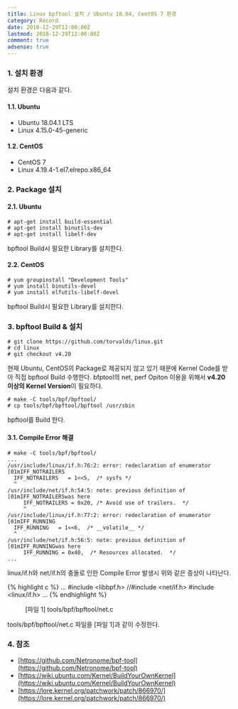 ```yaml
---
title: Linux bpftool 설치 / Ubuntu 18.04, CentOS 7 환경
category: Record
date: 2018-12-29T12:00:00Z
lastmod: 2018-12-29T12:00:00Z
comment: true
adsense: true
---
```


### 1. 설치 환경

설치 환경은 다음과 같다.

#### 1.1. Ubuntu

* Ubuntu 18.04.1 LTS
* Linux 4.15.0-45-generic

#### 1.2. CentOS

* CentOS 7
* Linux 4.19.4-1.el7.elrepo.x86_64

### 2. Package 설치

#### 2.1. Ubuntu

~~~
# apt-get install build-essential 
# apt-get install binutils-dev
# apt-get install libelf-dev
~~~

bpftool Build시 필요한 Library를 설치한다.

#### 2.2. CentOS

~~~
# yum groupinstall "Development Tools"
# yum install binutils-devel
# yum install elfutils-libelf-devel
~~~

bpftool Build시 필요한 Library를 설치한다.

### 3. bpftool Build & 설치

~~~
# git clone https://github.com/torvalds/linux.git
# cd linux
# git checkout v4.20
~~~

현재 Ubuntu, CentOS의 Package로 제공되지 않고 있기 때문에 Kernel Code를 받아 직접 bpftool Build 수행한다. bfptool의 net, perf Opiton 이용을 위해서 **v4.20 이상의 Kernel Version**이 필요하다.

~~~
# make -C tools/bpf/bpftool/
# cp tools/bpf/bpftool/bpftool /usr/sbin
~~~

bpftool를 Build 한다.

#### 3.1. Compile Error 해결

~~~
# make -C tools/bpf/bpftool/
...
/usr/include/linux/if.h:76:2: error: redeclaration of enumerator [01mIFF_NOTRAILERS
  IFF_NOTRAILERS   = 1<<5,  /* sysfs */
  ^
/usr/include/net/if.h:54:5: note: previous definition of [01mIFF_NOTRAILERSwas here
     IFF_NOTRAILERS = 0x20, /* Avoid use of trailers.  */
     ^
/usr/include/linux/if.h:77:2: error: redeclaration of enumerator [01mIFF_RUNNING
  IFF_RUNNING   = 1<<6,  /* __volatile__ */
  ^
/usr/include/net/if.h:56:5: note: previous definition of [01mIFF_RUNNINGwas here
     IFF_RUNNING = 0x40,  /* Resources allocated.  */
...
~~~

linux/if.h와 net/if.h의 충돌로 인한 Compile Error 발생시 위와 같은 증상이 나타난다.

{% highlight c %}
...
#include <libbpf.h>
//#include <net/if.h>
#include <linux/if.h>
...
{% endhighlight %}
<figure>
<figcaption class="caption">[파일 1] tools/bpf/bpftool/net.c</figcaption>
</figure>

tools/bpf/bpftool/net.c 파일을 [파일 1]과 같이 수정한다.

### 4. 참조

* [https://github.com/Netronome/bpf-tool](https://github.com/Netronome/bpf-tool)
* [https://wiki.ubuntu.com/Kernel/BuildYourOwnKernel](https://wiki.ubuntu.com/Kernel/BuildYourOwnKernel)
* [https://lore.kernel.org/patchwork/patch/866970/](https://lore.kernel.org/patchwork/patch/866970/)